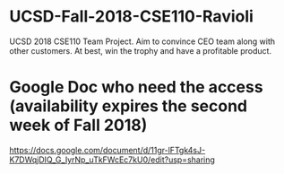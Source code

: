 # UCSD-Fall-2018-CSE110-Ravioli

UCSD 2018 CSE110 Team Project. Aim to convince CEO team along with other customers. At best, win the trophy and have a profitable product.

# Google Doc who need the access (availability expires the second week of Fall 2018)  

https://docs.google.com/document/d/11gr-lFTgk4sJ-K7DWqjDIQ_G_IyrNp_uTkFWcEc7kU0/edit?usp=sharing  